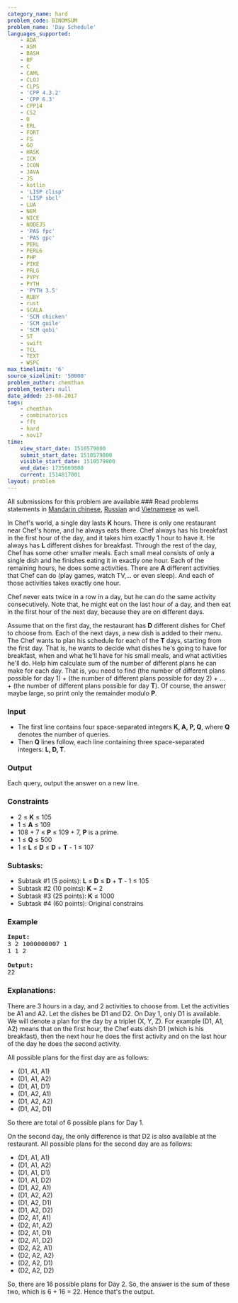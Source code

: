 ```yaml
---
category_name: hard
problem_code: BINOMSUM
problem_name: 'Day Schedule'
languages_supported:
    - ADA
    - ASM
    - BASH
    - BF
    - C
    - CAML
    - CLOJ
    - CLPS
    - 'CPP 4.3.2'
    - 'CPP 6.3'
    - CPP14
    - CS2
    - D
    - ERL
    - FORT
    - FS
    - GO
    - HASK
    - ICK
    - ICON
    - JAVA
    - JS
    - kotlin
    - 'LISP clisp'
    - 'LISP sbcl'
    - LUA
    - NEM
    - NICE
    - NODEJS
    - 'PAS fpc'
    - 'PAS gpc'
    - PERL
    - PERL6
    - PHP
    - PIKE
    - PRLG
    - PYPY
    - PYTH
    - 'PYTH 3.5'
    - RUBY
    - rust
    - SCALA
    - 'SCM chicken'
    - 'SCM guile'
    - 'SCM qobi'
    - ST
    - swift
    - TCL
    - TEXT
    - WSPC
max_timelimit: '6'
source_sizelimit: '50000'
problem_author: chemthan
problem_tester: null
date_added: 23-08-2017
tags:
    - chemthan
    - combinatorics
    - fft
    - hard
    - nov17
time:
    view_start_date: 1510579800
    submit_start_date: 1510579800
    visible_start_date: 1510579800
    end_date: 1735669800
    current: 1514817001
layout: problem
---
```

All submissions for this problem are available.### Read problems statements in [Mandarin chinese](http://www.codechef.com/download/translated/NOV17/mandarin/BINOMSUM.pdf), [Russian](http://www.codechef.com/download/translated/NOV17/russian/BINOMSUM.pdf) and [Vietnamese](http://www.codechef.com/download/translated/NOV17/vietnamese/BINOMSUM.pdf) as well.

In Chef's world, a single day lasts **K** hours. There is only one restaurant near Chef's home, and he always eats there. Chef always has his breakfast in the first hour of the day, and it takes him exactly 1 hour to have it. He always has **L** different dishes for breakfast. Through the rest of the day, Chef has some other smaller meals. Each small meal consists of only a single dish and he finishes eating it in exactly one hour. Each of the remaining hours, he does some activities. There are **A** different activities that Chef can do (play games, watch TV,... or even sleep). And each of those activities takes exactly one hour.

Chef never eats twice in a row in a day, but he can do the same activity consecutively. Note that, he might eat on the last hour of a day, and then eat in the first hour of the next day, because they are on different days.

Assume that on the first day, the restaurant has **D** different dishes for Chef to choose from. Each of the next days, a new dish is added to their menu. The Chef wants to plan his schedule for each of the **T** days, starting from the first day. That is, he wants to decide what dishes he's going to have for breakfast, when and what he'll have for his small meals, and what activities he'll do. Help him calculate sum of the number of different plans he can make for each day. That is, you need to find (the number of different plans possible for day 1) + (the number of different plans possible for day 2) + ... + (the number of different plans possible for day **T**). Of course, the answer maybe large, so print only the remainder modulo **P**.

### Input

- The first line contains four space-separated integers **K, A, P, Q**, where **Q** denotes the number of queries.
- Then **Q** lines follow, each line containing three space-separated integers: **L, D, T**.

### Output

Each query, output the answer on a new line.

### Constraints

- 2 ≤ **K** ≤ 105
- 1 ≤ **A** ≤ 109
- 108 + 7 ≤ **P** ≤ 109 + 7, **P** is a prime.
- 1 ≤ **Q** ≤ 500
- 1 ≤ **L** ≤ **D** ≤ **D** + **T** - 1 ≤ 107

### Subtasks:

- Subtask #1 (5 points): **L** ≤ **D** ≤ **D** + **T** - 1 ≤ 105
- Subtask #2 (10 points): **K** = 2
- Subtask #3 (25 points): **K** ≤ 1000
- Subtask #4 (60 points): Original constrains

### Example

<pre><b>Input:</b>
3 2 1000000007 1
1 1 2

<b>Output:</b>
22
</pre>
### Explanations:

There are 3 hours in a day, and 2 activities to choose from. Let the activities be A1 and A2. Let the dishes be D1 and D2. On Day 1, only D1 is available. We will denote a plan for the day by a triplet (X, Y, Z). For example (D1, A1, A2) means that on the first hour, the Chef eats dish D1 (which is his breakfast), then the next hour he does the first activity and on the last hour of the day he does the second activity.

All possible plans for the first day are as follows:

- (D1, A1, A1)
- (D1, A1, A2)
- (D1, A1, D1)
- (D1, A2, A1)
- (D1, A2, A2)
- (D1, A2, D1)

So there are total of 6 possible plans for Day 1.

On the second day, the only difference is that D2 is also available at the restaurant. All possible plans for the second day are as follows:

- (D1, A1, A1)
- (D1, A1, A2)
- (D1, A1, D1)
- (D1, A1, D2)
- (D1, A2, A1)
- (D1, A2, A2)
- (D1, A2, D1)
- (D1, A2, D2)
- (D2, A1, A1)
- (D2, A1, A2)
- (D2, A1, D1)
- (D2, A1, D2)
- (D2, A2, A1)
- (D2, A2, A2)
- (D2, A2, D1)
- (D2, A2, D2)

So, there are 16 possible plans for Day 2. So, the answer is the sum of these two, which is 6 + 16 = 22. Hence that's the output.
